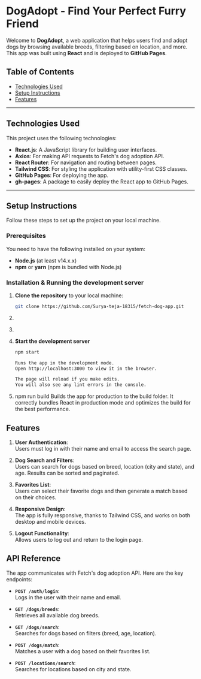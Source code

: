 # DogAdopt - Find Your Perfect Furry Friend

Welcome to **DogAdopt**, a web application that helps users find and adopt dogs by browsing available breeds, filtering based on location, and more. This app was built using **React** and is deployed to **GitHub Pages**.

## Table of Contents

- [Technologies Used](#technologies-used)
- [Setup Instructions](#setup-instructions)
- [Features](#features)

---

## Technologies Used

This project uses the following technologies:

- **React.js**: A JavaScript library for building user interfaces.
- **Axios**: For making API requests to Fetch's dog adoption API.
- **React Router**: For navigation and routing between pages.
- **Tailwind CSS**: For styling the application with utility-first CSS classes.
- **GitHub Pages**: For deploying the app.
- **gh-pages**: A package to easily deploy the React app to GitHub Pages.

---

## Setup Instructions

Follow these steps to set up the project on your local machine.

### Prerequisites

You need to have the following installed on your system:
- **Node.js** (at least v14.x.x)
- **npm** or **yarn** (npm is bundled with Node.js)

### Installation & Running the development server

1. **Clone the repository** to your local machine:
   ```bash
   git clone https://github.com/Surya-teja-18315/fetch-dog-app.git

2. ```bash cd fetch-dog-app
3. ```bash npm install
4. **Start the development server**
    ```bash 
    npm start

    Runs the app in the development mode.
    Open http://localhost:3000 to view it in the browser.

    The page will reload if you make edits.
    You will also see any lint errors in the console.

6. npm run build
Builds the app for production to the build folder.
It correctly bundles React in production mode and optimizes the build for the best performance.

## Features

1. **User Authentication**:  
   Users must log in with their name and email to access the search page.

2. **Dog Search and Filters**:  
   Users can search for dogs based on breed, location (city and state), and age. Results can be sorted and paginated.

3. **Favorites List**:  
   Users can select their favorite dogs and then generate a match based on their choices.

4. **Responsive Design**:  
   The app is fully responsive, thanks to Tailwind CSS, and works on both desktop and mobile devices.

5. **Logout Functionality**:  
   Allows users to log out and return to the login page.

## API Reference

The app communicates with Fetch's dog adoption API. Here are the key endpoints:

- **`POST /auth/login`**:  
  Logs in the user with their name and email.

- **`GET /dogs/breeds`**:  
  Retrieves all available dog breeds.

- **`GET /dogs/search`**:  
  Searches for dogs based on filters (breed, age, location).

- **`POST /dogs/match`**:  
  Matches a user with a dog based on their favorites list.

- **`POST /locations/search`**:  
  Searches for locations based on city and state.


